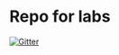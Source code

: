 ﻿# Repo for labs

[![Gitter](https://badges.gitter.im/AlexeySachkov/ait.svg)](https://gitter.im/AlexeySachkov/ait?utm_source=badge&utm_medium=badge&utm_campaign=pr-badge&utm_content=badge)